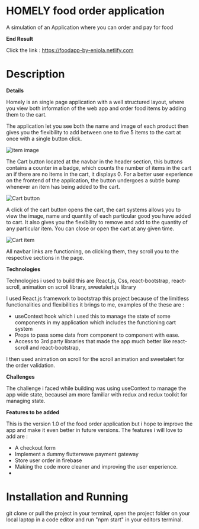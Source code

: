 # HOMELY food order application

A simulation of an Application where you can order and pay for food

**End Result**

Click the link : https://foodapp-by-eniola.netlify.com

# Description

**Details**

Homely is an single page application with a well structured layout, where you view both information  of the web app and order food items by adding them to the cart. 

The application let you see both the name and image of each product then gives you the flexibility to add between one to five 5 items to the cart at once with a single button click. 

![item image](https://github.com/Eniola-Codes/Food-Order-Landing-Page/blob/main/src/assets/image/Item.png?raw=true)

The Cart button located at the navbar in the header section, this buttons contains a counter in a badge, which counts the number of items in the cart an if there are no items in the cart, it displays 0. For a better user experience on the frontend of the application, the button undergoes a subtle bump whenever an item has being added to the cart.

![Cart button](https://github.com/Eniola-Codes/Food-Order-Landing-Page/blob/main/src/assets/image/cart_button.png?raw=true)

A click of the cart button opens the cart, the cart systems allows you to view the image, name and quantity of each particular good you have added to cart. It also gives you the flexibility to remove and add to the quantity of any particular item. You can close or open the cart at any given time.

![Cart item](https://github.com/Eniola-Codes/Food-Order-Landing-Page/blob/main/src/assets/image/cart_item.png?raw=true)

All navbar links are functioning, on clicking them, they scroll you to the respective sections in the page.

**Technologies**

Technologies i used to build this are  React.js, Css, react-bootstrap, react-scroll, animation on scroll library, sweetalert.js library

I used React.js framework to bootstrap this project because of the limitless functionalities and flexibilities it brings to me, examples of the these are : 

- useContext hook which i used this to manage the state of some components in my application which includes the functioning cart system
- Props to pass some data from component to component with ease.
- Access to 3rd party libraries that made the app much better like react-scroll and react-bootstrap, 

I then used animation on scroll for the scroll animation and sweetalert for the order validation.

**Challenges**

The challenge i faced while building was using useContext to manage the app wide state, becausei am more familiar with redux and redux toolkit for managing state.

**Features to be added**

This is the version 1.0 of the food order application but i hope to improve the app and make it even better in future versions. The features i will love to add are :

- A checkout form
- Implement a dummy flutterwave payment gateway
- Store user order in firebase
- Making the code more cleaner and improving the user experience.
- 

# Installation and Running

git clone or pull the project in your terminal, open the project folder on your local laptop in a code editor and run "npm start" in your editors terminal.



